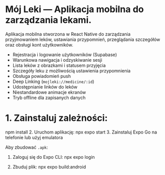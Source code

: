 # Mój Leki — Aplikacja mobilna do zarządzania lekami.

 Aplikacja mobilna stworzona w React Native do zarządzania przyjmowaniem leków, ustawiania przypomnień, przeglądania szczegółów oraz obsługi kont użytkowników.



 - Rejestracja i logowanie użytkowników (Supabase)
 - Warunkowa nawigacja i odzyskiwanie sesji
 - Lista leków z obrazkami i statusem przyjęcia
 - Szczegóły leku z możliwością ustawienia przypomnienia
 - Obsługa powiadomień push
 - Deep Linking (`mojleki://medicine/:id`)
 - Udostępnianie linków do leków
 - Niestandardowe animacje ekranów
 - Tryb offline dla zapisanych danych


# 1. Zainstaluj zależności:
 npm install
 2. Uruchom aplikację:
 npx expo start
 3. Zainstaluj Expo Go na telefonie lub użyj emulatora

 Aby zbudować `.apk`:

 1. Zaloguj się do Expo CLI:
 npx expo login

 2. Zbuduj plik:
 npx expo build:android

